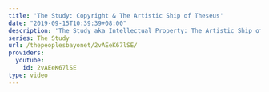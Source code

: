 ```yaml
---
title: 'The Study: Copyright & The Artistic Ship of Theseus'
date: "2019-09-15T10:39:39+08:00"
description: 'The Study aka Intellectual Property: The Artistic Ship of Theseus aka'
series: The Study
url: /thepeoplesbayonet/2vAEeK67lSE/
providers:
  youtube:
    id: 2vAEeK67lSE
type: video
---
```

